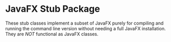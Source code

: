 # JavaFX Stub Package

These stub classes implement a subset of JavaFX purely for compiling and running the command line version without needing a full JavaFX installation. They are *NOT* functional as JavaFX classes.